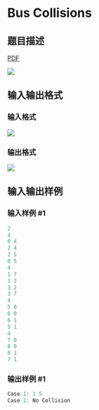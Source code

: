 # Bus Collisions

## 题目描述

[problemUrl]: https://uva.onlinejudge.org/index.php?option=com_onlinejudge&Itemid=8&category=866&page=show_problem&problem=4944

[PDF](https://uva.onlinejudge.org/external/130/p13046.pdf)

![](https://cdn.luogu.com.cn/upload/vjudge_pic/UVA13046/c32a352bdd4f3d0bfb112495b696ee901db6b936.png)

## 输入输出格式

### 输入格式

![](https://cdn.luogu.com.cn/upload/vjudge_pic/UVA13046/86e85efa1559526c9188734c55d00d5ba17805c3.png)

### 输出格式

![](https://cdn.luogu.com.cn/upload/vjudge_pic/UVA13046/8546e5cf181804e01b16471e9c0270c21fdbd292.png)

## 输入输出样例

### 输入样例 #1

```cpp
2
4
0 4
2 4
2 5
0 5
4
1 7
1 2
3 2
3 7
4
5 0
6 0
6 1
5 1
4
7 0
8 0
8 1
7 1
```


### 输出样例 #1

```cpp
Case 1: 1 5
Case 2: No Collision
```


